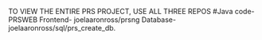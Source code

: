 TO VIEW THE ENTIRE PRS PROJECT, USE ALL THREE REPOS
#Java code- PRSWEB
Frontend- joelaaronross/prsng
Database- joelaaronross/sql/prs_create_db.
